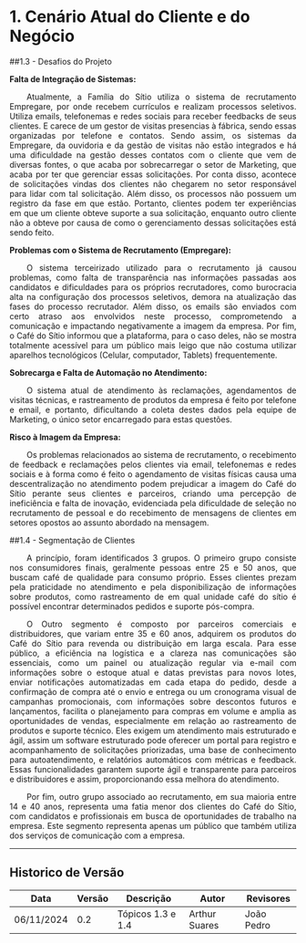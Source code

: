 # 1. Cenário Atual do Cliente e do Negócio

##1.3 - Desafios do Projeto

 **Falta de Integração de Sistemas:**
<div style="text-align: justify;">
    <p style="text-indent: 30px;">
        Atualmente, a Família do Sítio utiliza o sistema de recrutamento Empregare, por onde recebem currículos e realizam processos seletivos. Utiliza emails, telefonemas e redes sociais para receber feedbacks de seus clientes. E carece de um gestor de visitas presencias à fábrica, sendo essas organizadas por telefone e contatos. Sendo assim, os sistemas da Empregare, da ouvidoria e da gestão de visitas não estão integrados e há uma dificuldade na gestão desses contatos com o cliente que vem de diversas fontes, o que acaba por sobrecarregar o setor de Marketing, que acaba por ter que gerenciar essas solicitações. Por conta disso, acontece de solicitações vindas dos clientes não chegarem no setor responsável para lidar com tal solicitação. Além disso, os processos não possuem um registro da fase em que estão. Portanto, clientes podem ter experiências em que um cliente obteve suporte a sua solicitação, enquanto outro cliente não a obteve por causa de como o gerenciamento dessas solicitações está sendo feito.
    </p>
</div>

**Problemas com o Sistema de Recrutamento (Empregare):**
<div style="text-align: justify;">
    <p style="text-indent: 30px;">
    O sistema terceirizado utilizado para o recrutamento já causou problemas, como falta de transparência nas informações passadas aos candidatos e dificuldades para os próprios recrutadores, como burocracia alta na configuração dos processos seletivos, demora na atualização das fases do processo recrutador. Além disso, os emails são enviados com certo atraso aos envolvidos neste processo, comprometendo a comunicação e impactando negativamente a imagem da empresa. Por fim, o Café do Sítio informou que a plataforma, para o caso deles, não se mostra totalmente acessível para um público mais leigo que não costuma utilizar aparelhos tecnológicos (Celular, computador, Tablets) frequentemente.
    </p>
</div>


**Sobrecarga e Falta de Automação no Atendimento:** 
<div style="text-align: justify;">
    <p style="text-indent: 30px;">
    O sistema atual de   atendimento às reclamações, agendamentos de visitas técnicas, e rastreamento de produtos da empresa é feito por telefone e email, e portanto, dificultando a coleta destes dados pela equipe de Marketing, o único setor encarregado para estas questões.
    </p>
</div>


**Risco à Imagem da Empresa:**
<div style="text-align: justify;">
    <p style="text-indent: 30px;">
    Os problemas relacionados ao sistema de recrutamento, o recebimento de feedback e reclamações pelos clientes via email, telefonemas e redes sociais e à forma como é feito o agendamento de visitas físicas causa uma descentralização no atendimento podem prejudicar a imagem do Café do Sítio perante seus clientes e parceiros, criando uma percepção de ineficiência e falta de inovação, evidenciada pela dificuldade de seleção no recrutamento de pessoal e do recebimento de mensagens de clientes em setores opostos ao assunto abordado na mensagem.
    </p>
</div>

##1.4 - Segmentação de Clientes
<div style="text-align: justify;">
    <p style="text-indent: 30px;">
        A princípio, foram identificados 3 grupos. O primeiro grupo consiste nos consumidores finais, geralmente pessoas entre 25 e 50 anos, que buscam café de qualidade para consumo próprio. Esses clientes prezam pela praticidade no atendimento e pela disponibilização de informações sobre produtos, como rastreamento de em qual unidade café do sítio é possível encontrar determinados pedidos e suporte pós-compra.
    </p>
    <p style="text-indent: 30px;">
        O Outro segmento é composto por parceiros comerciais e distribuidores, que variam entre 35 e 60 anos, adquirem os produtos do Café do Sítio para revenda ou distribuição em larga escala. Para esse público, a eficiência na logística e a clareza nas comunicações são essenciais, como um painel ou atualização regular via e-mail com informações sobre o estoque atual e datas previstas para novos lotes, enviar notificações automatizadas em cada etapa do pedido, desde a confirmação de compra até o envio e entrega ou um cronograma visual de campanhas promocionais, com informações sobre descontos futuros e lançamentos, facilita o planejamento para compras em volume e amplia as oportunidades de vendas, especialmente em relação ao rastreamento de produtos e suporte técnico. Eles exigem um atendimento mais estruturado e ágil, assim um software estruturado pode oferecer um portal para registro e acompanhamento de solicitações priorizadas, uma base de conhecimento para autoatendimento, e relatórios automáticos com métricas e feedback. Essas funcionalidades garantem suporte ágil e transparente para parceiros e distribuidores e assim, proporcionando essa melhora do atendimento.
    </p>
    <p style="text-indent: 30px;">
        Por fim, outro grupo associado ao recrutamento, em sua maioria entre 14 e 40 anos, representa uma fatia menor dos clientes do Café do Sítio, com candidatos e profissionais em busca de oportunidades de trabalho na empresa. Este segmento representa apenas um público que também utiliza dos serviços de comunicação com a empresa.
    </p>
</div>

---

## Historico de Versão
Data     | Versão | Descrição | Autor | Revisores 
-------- | ------ | --------- | ----- | ---------
06/11/2024 | 0.2 | Tópicos 1.3 e 1.4 | Arthur Suares | João Pedro